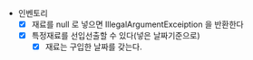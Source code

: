- 인벤토리
  - [x] 재료를 null 로 넣으면 IllegalArgumentExceiption 을 반환한다
  - [x] 특정재료를 선입선출할 수 있다(넣은 날짜기준으로)
    - [x] 재료는 구입한 날짜를 갖는다.

